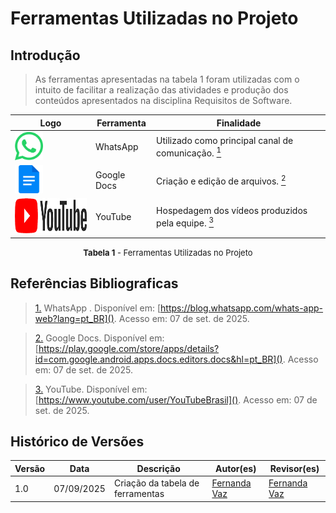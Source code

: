 # Ferramentas  Utilizadas no Projeto

## Introdução
 >As ferramentas apresentadas na tabela 1 foram utilizadas  com o intuito de facilitar a realização das  atividades e produção dos conteúdos apresentados  na disciplina Requisitos de Software.



| Logo | Ferramenta | Finalidade |
|-------------------------------------------------------|------------|-----------------------------------------------|
| <img src="../assets/logos/whatsapp.png" width="45" height="45" alt="WhatsApp" /> | WhatsApp | Utilizado como principal canal de comunicação. <a id="anchor_1" href="#FRM1"><sup>1</sup></a> |
| <img src="../assets/logos/gdocs.png" width="45" height="45" alt="Docs" /> | Google Docs | Criação e edição de arquivos. <a id="anchor_2" href="#FRM2"><sup>2</sup></a> |
| <img src="../assets/logos/youtube.png" width="150" height="56" alt="YouTube" /> | YouTube | Hospedagem dos vídeos produzidos pela equipe. <a id="anchor_3" href="#FRM3"><sup>3</sup></a> |




<font size="2"><p style="text-align: center"><b>Tabela 1</b> - Ferramentas Utilizadas no Projeto</p></font>


## Referências Bibliograficas
><a id="FRM1" href="#anchor_1">1.</a>  WhatsApp . Disponível em: [https://blog.whatsapp.com/whats-app-web?lang=pt_BR](). Acesso em: 07 de set. de 2025.

><a id="FRM2" href="#anchor_2">2.</a> Google Docs. Disponível em: [https://play.google.com/store/apps/details?id=com.google.android.apps.docs.editors.docs&hl=pt_BR](). Acesso em: 07 de set. de 2025.

><a id="FRM3" href="#anchor_3">3.</a> YouTube. Disponível em: [https://www.youtube.com/user/YouTubeBrasil](). Acesso em: 07 de set. de 2025.



## Histórico de Versões

| Versão | Data | Descrição | Autor(es) | Revisor(es) |
|--------|------|-----------|-----------|-------------|
| 1.0 | 07/09/2025 | Criação da tabela de ferramentas  | [Fernanda Vaz](https://github.com/Fernandavazgit1) | [Fernanda Vaz ](https://github.com/Fernandavazgit1) |
